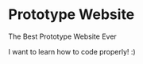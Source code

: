 Prototype Website
==================

The Best Prototype Website Ever

I want to learn how to code properly! :)
